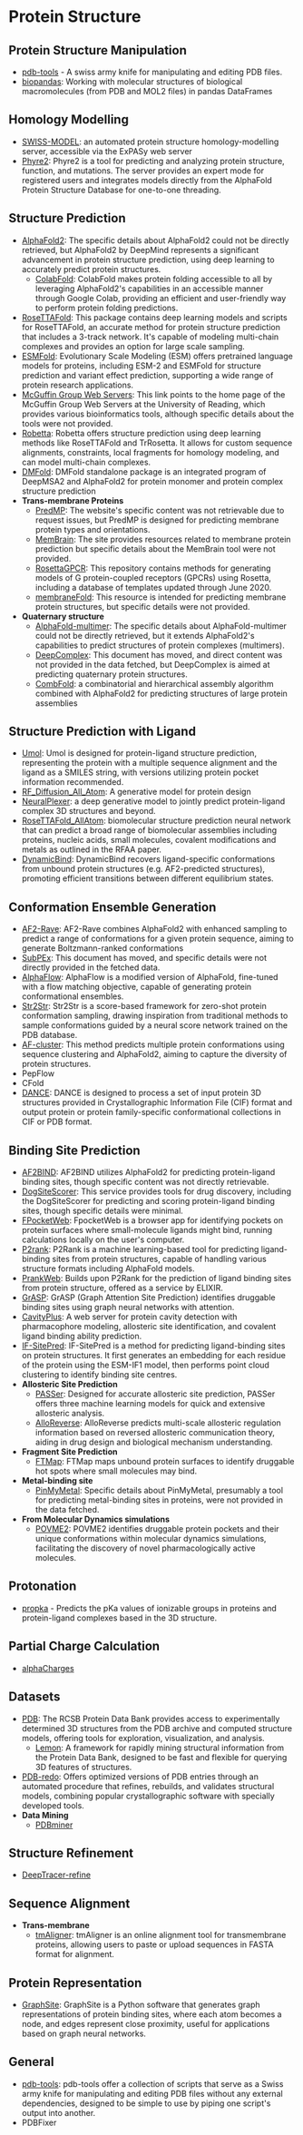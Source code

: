# Protein Structure

## Protein Structure Manipulation

- [pdb-tools](https://github.com/haddocking/pdb-tools) - A swiss army knife for manipulating and editing PDB files.
- [biopandas](https://biopandas.github.io/biopandas/): Working with molecular structures of biological macromolecules (from PDB and MOL2 files) in pandas DataFrames

## Homology Modelling

- [SWISS-MODEL](http://swissmodel.expasy.org/): an automated protein structure homology-modelling server, accessible via the ExPASy web server
- [Phyre2](http://www.sbg.bio.ic.ac.uk/phyre2/html/page.cgi?id=index): Phyre2 is a tool for predicting and analyzing protein structure, function, and mutations. The server provides an expert mode for registered users and integrates models directly from the AlphaFold Protein Structure Database for one-to-one threading.

## Structure Prediction

- [AlphaFold2](https://alphafold.com/): The specific details about AlphaFold2 could not be directly retrieved, but AlphaFold2 by DeepMind represents a significant advancement in protein structure prediction, using deep learning to accurately predict protein structures.
  - [ColabFold](https://github.com/sokrypton/ColabFold): ColabFold makes protein folding accessible to all by leveraging AlphaFold2's capabilities in an accessible manner through Google Colab, providing an efficient and user-friendly way to perform protein folding predictions.
- [RoseTTAFold](https://github.com/RosettaCommons/RoseTTAFold): This package contains deep learning models and scripts for RoseTTAFold, an accurate method for protein structure prediction that includes a 3-track network. It's capable of modeling multi-chain complexes and provides an option for large scale sampling.
- [ESMFold](https://github.com/facebookresearch/esm): Evolutionary Scale Modeling (ESM) offers pretrained language models for proteins, including ESM-2 and ESMFold for structure prediction and variant effect prediction, supporting a wide range of protein research applications.
- [McGuffin Group Web Servers](https://www.reading.ac.uk/bioinf/index.html): This link points to the home page of the McGuffin Group Web Servers at the University of Reading, which provides various bioinformatics tools, although specific details about the tools were not provided.
- [Robetta](https://robetta.bakerlab.org/): Robetta offers structure prediction using deep learning methods like RoseTTAFold and TrRosetta. It allows for custom sequence alignments, constraints, local fragments for homology modeling, and can model multi-chain complexes.
- [DMFold](https://zhanggroup.org/DMFold/download/): DMFold standalone package is an integrated program of DeepMSA2 and AlphaFold2 for protein monomer and protein complex structure prediction
- **Trans-membrane Proteins**
  - [PredMP](http://www.predmp.com/): The website's specific content was not retrievable due to request issues, but PredMP is designed for predicting membrane protein types and orientations.
  - [MemBrain](http://www.csbio.sjtu.edu.cn/bioinf/MemBrain/): The site provides resources related to membrane protein prediction but specific details about the MemBrain tool were not provided.
  - [RosettaGPCR](https://github.com/benderb1/rosettagpcr): This repository contains methods for generating models of G protein-coupled receptors (GPCRs) using Rosetta, including a database of templates updated through June 2020.
  - [membraneFold](https://ku.biolib.com/MembraneFold/): This resource is intended for predicting membrane protein structures, but specific details were not provided.
- **Quaternary structure**
  - [AlphaFold-multimer](https://github.com/deepmind/alphafold): The specific details about AlphaFold-multimer could not be directly retrieved, but it extends AlphaFold2's capabilities to predict structures of protein complexes (multimers).
  - [DeepComplex](http://tulip.rnet.missouri.edu/deepcomplex/web_index.html): This document has moved, and direct content was not provided in the data fetched, but DeepComplex is aimed at predicting quaternary protein structures.
  - [CombFold](https://lnkd.in/gRVdfaZV): a combinatorial and hierarchical assembly algorithm combined with AlphaFold2 for predicting structures of large protein assemblies

## Structure Prediction with Ligand

- [Umol](https://github.com/patrickbryant1/Umol): Umol is designed for protein-ligand structure prediction, representing the protein with a multiple sequence alignment and the ligand as a SMILES string, with versions utilizing protein pocket information recommended.
- [RF_Diffusion_All_Atom](https://github.com/baker-laboratory/rf_diffusion_all_atom): A generative model for protein design
- [NeuralPlexer](https://github.com/zrqiao/NeuralPLexer): a deep generative model to jointly predict protein-ligand complex 3D structures and beyond.
- [RoseTTAFold_AllAtom](https://github.com/AaronFeller/RoseTTAFold-All-Atom/blob/main/README.md): biomolecular structure prediction neural network that can predict a broad range of biomolecular assemblies including proteins, nucleic acids, small molecules, covalent modifications and metals as outlined in the RFAA paper.
- [DynamicBind](https://github.com/luwei0917/DynamicBind): DynamicBind recovers ligand-specific conformations from unbound protein structures (e.g. AF2-predicted structures), promoting efficient transitions between different equilibrium states.
## Conformation Ensemble Generation

- [AF2-Rave](https://github.com/tiwarylab/alphafold2rave): AF2-Rave combines AlphaFold2 with enhanced sampling to predict a range of conformations for a given protein sequence, aiming to generate Boltzmann-ranked conformations
- [SubPEx](http://durrantlab.com/subpex/): This document has moved, and specific details were not directly provided in the fetched data.
- [AlphaFlow](https://github.com/bjing2016/alphaflow): AlphaFlow is a modified version of AlphaFold, fine-tuned with a flow matching objective, capable of generating protein conformational ensembles.
- [Str2Str](https://github.com/lujiarui/Str2Str): Str2Str is a score-based framework for zero-shot protein conformation sampling, drawing inspiration from traditional methods to sample conformations guided by a neural score network trained on the PDB database.
- [AF-cluster](https://github.com/HWaymentSteele/AF_Cluster): This method predicts multiple protein conformations using sequence clustering and AlphaFold2, aiming to capture the diversity of protein structures.
- PepFlow
- CFold
- [DANCE](https://github.com/PhyloSofS-Team/DANCE): DANCE is designed to process a set of input protein 3D structures provided in Crystallographic Information File (CIF) format and output protein or protein family-specific conformational collections in CIF or PDB format.

## Binding Site Prediction

- [AF2BIND](https://colab.research.google.com/github/sokrypton/af2bind/blob/main/af2bind.ipynb): AF2BIND utilizes AlphaFold2 for predicting protein-ligand binding sites, though specific content was not directly retrievable.
- [DogSiteScorer](https://proteins.plus/): This service provides tools for drug discovery, including the DogSiteScorer for predicting and scoring protein-ligand binding sites, though specific details were minimal.
- [FPocketWeb](https://durrantlab.pitt.edu/fpocketweb-download/): FpocketWeb is a browser app for identifying pockets on protein surfaces where small-molecule ligands might bind, running calculations locally on the user's computer.
- [P2rank](https://github.com/rdk/p2rank): P2Rank is a machine learning-based tool for predicting ligand-binding sites from protein structures, capable of handling various structure formats including AlphaFold models.
- [PrankWeb](https://prankweb.cz/): Builds upon P2Rank for the prediction of ligand binding sites from protein structure, offered as a service by ELIXIR.
- [GrASP](https://github.com/tiwarylab/GrASP/tree/main): GrASP (Graph Attention Site Prediction) identifies druggable binding sites using graph neural networks with attention.
- [CavityPlus](https://github.com/PKUMDL2017/CavityPlus?tab=readme-ov-file): A web server for protein cavity detection with pharmacophore modeling, allosteric site identification, and covalent ligand binding ability prediction.
- [IF-SitePred](https://github.com/oxpig/binding-sites): IF-SitePred is a method for predicting ligand-binding sites on protein structures. It first generates an embedding for each residue of the protein using the ESM-IF1 model, then performs point cloud clustering to identify binding site centres.
- **Allosteric Site Prediction**
  - [PASSer](https://passer.smu.edu/): Designed for accurate allosteric site prediction, PASSer offers three machine learning models for quick and extensive allosteric analysis.
  - [AlloReverse](http://www.allostery.net/AlloReverse/): AlloReverse predicts multi-scale allosteric regulation information based on reversed allosteric communication theory, aiding in drug design and biological mechanism understanding.
- **Fragment Site Prediction**
  - [FTMap](https://ftmap.bu.edu/show_example.php?example=ace): FTMap maps unbound protein surfaces to identify druggable hot spots where small molecules may bind.
- **Metal-binding site**
  - [PinMyMetal](https://github.com/hhz-lab/PinMyMetal.git): Specific details about PinMyMetal, presumably a tool for predicting metal-binding sites in proteins, were not provided in the data fetched.
- **From Molecular Dynamics simulations**
  - [POVME2](https://durrantlab.pitt.edu/povme2/): POVME2 identifies druggable protein pockets and their unique conformations within molecular dynamics simulations, facilitating the discovery of novel pharmacologically active molecules.

## Protonation

- [propka](https://github.com/jensengroup/propka) - Predicts the pKa values of ionizable groups in proteins and protein-ligand complexes based in the 3D structure.

## Partial Charge Calculation

- [alphaCharges](https://alphacharges.ncbr.muni.cz/)

## Datasets

- [PDB](https://www.rcsb.org/): The RCSB Protein Data Bank provides access to experimentally determined 3D structures from the PDB archive and computed structure models, offering tools for exploration, visualization, and analysis.
  - [Lemon](https://github.com/chopralab/lemon): A framework for rapidly mining structural information from the Protein Data Bank, designed to be fast and flexible for querying 3D features of structures.
- [PDB-redo](https://pdb-redo.eu/): Offers optimized versions of PDB entries through an automated procedure that refines, rebuilds, and validates structural models, combining popular crystallographic software with specially developed tools.
- **Data Mining**
  - [PDBminer](https://github.com/ELELAB/PDBminer)

## Structure Refinement

- [DeepTracer-refine](https://www.semanticscholar.org/paper/Protein-Structure-Refinement-via-DeepTracer-and-Chen-Zia/8eb8e41af63e2b406a253347d1dfcd2185ffba16)

## Sequence Alignment

- **Trans-membrane**
  - [tmAligner](http://skuastk.org/tmaligner/): tmAligner is an online alignment tool for transmembrane proteins, allowing users to paste or upload sequences in FASTA format for alignment.

## Protein Representation

- [GraphSite](https://github.com/shiwentao00/Graphsite): GraphSite is a Python software that generates graph representations of protein binding sites, where each atom becomes a node, and edges represent close proximity, useful for applications based on graph neural networks.

## General

- [pdb-tools](https://github.com/haddocking/pdb-tools): pdb-tools offer a collection of scripts that serve as a Swiss army knife for manipulating and editing PDB files without any external dependencies, designed to be simple to use by piping one script's output into another.
- PDBFixer
